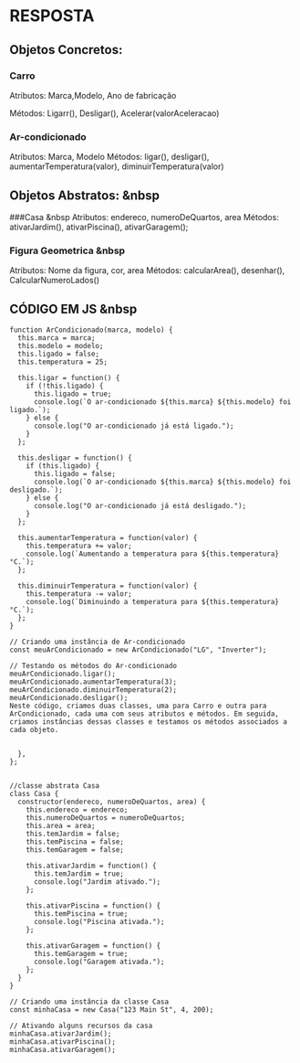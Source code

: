 # RESPOSTA
## Objetos Concretos:

### Carro
Atributos: Marca,Modelo, Ano de fabricação 

Métodos: Ligarr(), Desligar(), Acelerar(valorAceleracao) 


### Ar-condicionado
Atributos: Marca, Modelo 
Métodos: ligar(), desligar(), aumentarTemperatura(valor), diminuirTemperatura(valor) 

## Objetos Abstratos: &nbsp
###Casa &nbsp
Atributos: endereco, numeroDeQuartos, area 
Métodos: ativarJardim(), ativarPiscina(), ativarGaragem();

###  Figura Geometrica &nbsp
Atributos: Nome da figura, cor, area
Métodos: calcularArea(), desenhar(), CalcularNumeroLados() 

## CÓDIGO EM JS &nbsp

```JS
function ArCondicionado(marca, modelo) {
  this.marca = marca;
  this.modelo = modelo;
  this.ligado = false;
  this.temperatura = 25;

  this.ligar = function() {
    if (!this.ligado) {
      this.ligado = true;
      console.log(`O ar-condicionado ${this.marca} ${this.modelo} foi ligado.`);
    } else {
      console.log("O ar-condicionado já está ligado.");
    }
  };

  this.desligar = function() {
    if (this.ligado) {
      this.ligado = false;
      console.log(`O ar-condicionado ${this.marca} ${this.modelo} foi desligado.`);
    } else {
      console.log("O ar-condicionado já está desligado.");
    }
  };

  this.aumentarTemperatura = function(valor) {
    this.temperatura += valor;
    console.log(`Aumentando a temperatura para ${this.temperatura}°C.`);
  };

  this.diminuirTemperatura = function(valor) {
    this.temperatura -= valor;
    console.log(`Diminuindo a temperatura para ${this.temperatura}°C.`);
  };
}

// Criando uma instância de Ar-condicionado
const meuArCondicionado = new ArCondicionado("LG", "Inverter");

// Testando os métodos do Ar-condicionado
meuArCondicionado.ligar();
meuArCondicionado.aumentarTemperatura(3);
meuArCondicionado.diminuirTemperatura(2);
meuArCondicionado.desligar();
Neste código, criamos duas classes, uma para Carro e outra para ArCondicionado, cada uma com seus atributos e métodos. Em seguida, criamos instâncias dessas classes e testamos os métodos associados a cada objeto.


  },
};


//classe abstrata Casa
class Casa {
  constructor(endereco, numeroDeQuartos, area) {
    this.endereco = endereco;
    this.numeroDeQuartos = numeroDeQuartos;
    this.area = area;
    this.temJardim = false;
    this.temPiscina = false;
    this.temGaragem = false;

    this.ativarJardim = function() {
      this.temJardim = true;
      console.log("Jardim ativado.");
    };

    this.ativarPiscina = function() {
      this.temPiscina = true;
      console.log("Piscina ativada.");
    };

    this.ativarGaragem = function() {
      this.temGaragem = true;
      console.log("Garagem ativada.");
    };
  }
}

// Criando uma instância da classe Casa
const minhaCasa = new Casa("123 Main St", 4, 200);

// Ativando alguns recursos da casa
minhaCasa.ativarJardim();
minhaCasa.ativarPiscina();
minhaCasa.ativarGaragem();
```